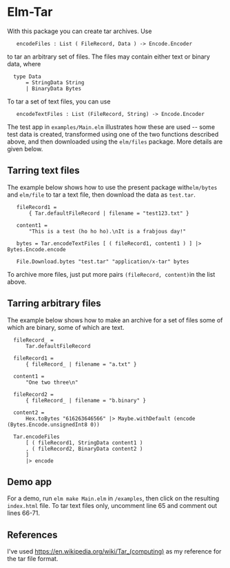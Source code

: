 # Elm-Tar

With this package you can create tar archives.  Use

```
   encodeFiles : List ( FileRecord, Data ) -> Encode.Encoder
```
to tar an arbitrary set of files. The files
may contain either text or binary data, where

```
  type Data
      = StringData String
      | BinaryData Bytes
```
To tar a set of text files, you can use

```
   encodeTextFiles : List (FileRecord, String) -> Encode.Encoder
```
The test app in `examples/Main.elm` illustrates how these are used -- some test data is created, transformed using one of the two functions described above, and then downloaded using the `elm/files` package.  More details are given below.

## Tarring text files

The example below shows how to use the present package with`elm/bytes` and `elm/file` to tar a text file, then download the data as `test.tar`.

```
   fileRecord1 =
       { Tar.defaultFileRecord | filename = "test123.txt" }

   content1 =
       "This is a test (ho ho ho).\nIt is a frabjous day!"

   bytes = Tar.encodeTextFiles [ ( fileRecord1, content1 ) ] |> Bytes.Encode.encode

   File.Download.bytes "test.tar" "application/x-tar" bytes
```

To archive more files, just put more pairs `(fileRecord, content)`in the list above.



## Tarring arbitrary files

The example below shows how to make an archive for a set of files some of which are binary, some of which are text.

```
  fileRecord_ =
      Tar.defaultFileRecord

  fileRecord1 =
      { fileRecord_ | filename = "a.txt" }

  content1 =
      "One two three\n"

  fileRecord2 =
      { fileRecord_ | filename = "b.binary" }

  content2 =
      Hex.toBytes "616263646566" |> Maybe.withDefault (encode (Bytes.Encode.unsignedInt8 0))

  Tar.encodeFiles
      [ ( fileRecord1, StringData content1 )
      , ( fileRecord2, BinaryData content2 )
      ]
      |> encode
```

## Demo app

For a demo, run `elm make Main.elm` in `/examples`, then click on the resulting `index.html` file.  To tar text files only, uncomment line 65 and comment out lines 66-71.

## References

I've used https://en.wikipedia.org/wiki/Tar_(computing) as my reference for the tar file format.
